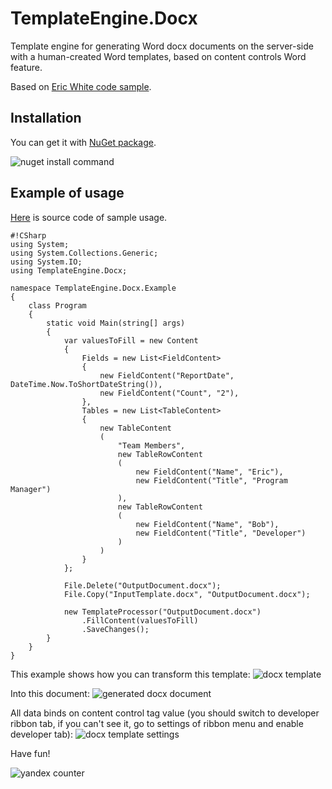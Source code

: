 # TemplateEngine.Docx

Template engine for generating Word docx documents on the server-side with a human-created Word templates, based on content controls Word feature.

Based on [Eric White code sample](http://msdn.microsoft.com/en-us/magazine/ee532473.aspx).

## Installation

You can get it with [NuGet package](https://nuget.org/packages/TemplateEngine.Docx/).

![nuget install command](http://unit6.ru/img/template-engine/NuGet-Install.png)

## Example of usage

[Here](https://bitbucket.org/unit6ru/templateengine/src/a3d49e1a2840b4c04939761901b50f2b8e6dc4ac/sources/TemplateEngine.Docx.Example?at=master) is source code of sample usage.
```
#!CSharp
using System;
using System.Collections.Generic;
using System.IO;
using TemplateEngine.Docx;

namespace TemplateEngine.Docx.Example
{
    class Program
    {
        static void Main(string[] args)
        {
            var valuesToFill = new Content
            {
                Fields = new List<FieldContent>
                {
                    new FieldContent("ReportDate", DateTime.Now.ToShortDateString()),
                    new FieldContent("Count", "2"),
                },
                Tables = new List<TableContent>
                {
                    new TableContent
                    (
                        "Team Members",
                        new TableRowContent
                        (
                            new FieldContent("Name", "Eric"),
                            new FieldContent("Title", "Program Manager")
                        ),
                        new TableRowContent
                        (
                            new FieldContent("Name", "Bob"),
                            new FieldContent("Title", "Developer")
                        )
                    )
                }
            };

            File.Delete("OutputDocument.docx");
            File.Copy("InputTemplate.docx", "OutputDocument.docx");
			
            new TemplateProcessor("OutputDocument.docx")
                .FillContent(valuesToFill)
                .SaveChanges();
        }
    }
}
```

This example shows how you can transform this template:
![docx template](http://unit6.ru/img/template-engine/Word-Template-0.png)

Into this document:
![generated docx document](http://unit6.ru/img/template-engine/Word-Template-1.png)

All data binds on content control tag value (you should switch to developer ribbon tab, if you can't see it, go to settings of ribbon menu and enable developer tab):
![docx template settings](http://unit6.ru/img/template-engine/Word-Template-2.png)

Have fun!

![yandex counter](//mc.yandex.ru/watch/9260296)